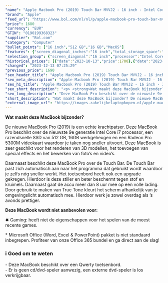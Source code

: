 ```yaml
---
"name": "Apple Macbook Pro (2019) Touch Bar MVVJ2 - 16 inch - Intel Core i7 - 512 GB - Spacegrijs"
"brand": "Apple"
"feed_url": "https://www.bol.com/nl/nl/p/apple-macbook-pro-touch-bar-mvvj2-16-inch-intel-core-i7-512-gb-spacegrijs/9200000124452131"
"price": 1680
"currency": "EUR"
"GTIN": "0190199368323"
"supplier": "Bol.com"
"category": "Computer"
"bullet_points": ["16 inch","512 GB","16 GB","MacOS"]
"features": {"screen_diagonal_inches":"16 inch","total_storage_space":"512 GB","memory_size":"16 GB","operating_system":"MacOS"}
"selection_group": {"screen_diagonal":"16 inch","processor":"Intel Core i7","changed_price_past_3_days":true,"product_family":"MacBook Pro"}
"historical_prices": [{"date":"2023-10-13","price":1700},{"date":"2023-12-12","price":1690},{"date":"2023-12-13","price":1680}]
"changed": "2023-12-13 07:25:29"
"previous_price": 1690
"seo_header_title": "Apple Macbook Pro (2019) Touch Bar MVVJ2 - 16 inch - Intel Core i7 - 512 GB - Spacegrijs"
"seo_meta_description": "Apple Macbook Pro (2019) Touch Bar MVVJ2 - 16 inch - Intel Core i7 - 512 GB - Spacegrijs"
"seo_h1_title": "Apple Macbook Pro (2019) Touch Bar MVVJ2 - 16 inch - Intel Core i7 - 512 GB - Spacegrijs"
"seo_short_description": "<p> <strong>Wat maakt deze MacBook bijzonder?</strong> </p><p> De nieuwe MacBook Pro (2019) is een echte krachtpatser."
"seo_long_description": "Deze MacBook Pro beschikt over de nieuwste 9e generatie Intel Core i7 processor, een razendsnelle SSD van 512 GB, 16GB werkgeheugen en een Radeon Pro 5300M videokaart waardoor je taken nog sneller uitvoert. Deze MacBook is zeer geschikt voor het renderen van 3D modellen, het toevoegen van special effects en het bewerken van foto’s en video’s.  </p><p> Daarnaast beschikt deze MacBook Pro over de Touch Bar. De Touch Bar past zich automatisch aan naar het programma dat gebruikt wordt waardoor je zelfs nóg sneller werkt. Het toetsenbord heeft ook een upgrade gekregen. Hierdoor is deze stiller en beter beschermt tegen stof en kruimels. Daarnaast gaat de accu meer dan 8 uur mee op een volle lading. Door gebruik te maken van True Tone kleurt het scherm afhankelijk van je omgevingslicht automatisch mee. Hierdoor werk je zowel overdag als ’s avonds prettiger.  </p><p> <strong>Deze MacBook wordt niet aanbevolen voor:</strong> </p><p> ✖ Gaming: heeft niet de eigenschappen voor het spelen van de meest recente games.  </p><p> * Microsoft Office (Word, Excel & PowerPoint) pakket is niet standaard inbegrepen. Profiteer van onze Office 365 bundel en ga direct aan de slag! </p><h3>ℹ Goed om te weten</h3><p> - Deze MacBook beschikt over een Qwerty toetsenbord. <br />- Er is geen cd/dvd-speler aanwezig, een externe dvd-speler is los verkrijgbaar.  </p>"
"short_description": "Wat maakt deze MacBook bijzonder? De nieuwe MacBook Pro (2019) is een echte krachtpatser. Deze MacBook Pro beschikt over de nieuwste 9e generatie Intel Core i7 processor, een razendsnelle SSD van 512 GB, 16GB werkgeheugen en een Radeon Pro 5300M videokaart waardoor je taken nog sneller uitvoert. Deze MacBook is zeer geschikt voor het renderen van 3D modellen, het toevoegen van special effects en het bewerken van foto’s en video’s. Daarnaast beschikt deze MacBook Pro over de Touch Bar. De Touch Bar past zich automatisch aan naar het programma dat gebruikt wordt waardoor je zelfs nóg sneller werkt. Het toetsenbord heeft ook een upgrade gekregen. Hierdoor is deze stiller en beter beschermt tegen stof en kruimels. Daarnaast gaat de accu meer dan 8 uur mee op een volle lading. Door gebruik te maken van True Tone kleurt het scherm afhankelijk van je omgevingslicht automatisch mee. Hierdoor werk je zowel overdag als ’s avonds prettiger. Deze MacBook wordt niet aanbevolen voor: ✖ Gaming: heeft niet de eigenschappen voor het spelen van de meest recente games. * Microsoft Office (Word, Excel & PowerPoint) pakket is niet standaard inbegrepen. Profiteer van onze Office 365 bundel en ga direct aan de slag! ℹ Goed om te weten - Deze MacBook beschikt over een Qwerty toetsenbord. - Er is geen cd/dvd-speler aanwezig, een externe dvd-speler is los verkrijgbaar."
"external_image_url": "https://images.zakelijkelaptopkopen.nl/apple-macbook-pro-touch-bar-mvvj2-16-inch-intel-core-i7-512-gb-spacegrijs.webp"
---
```


<p>  <strong>Wat maakt deze MacBook bijzonder?</strong>  </p><p>  De nieuwe MacBook Pro (2019) is een echte krachtpatser. Deze MacBook Pro beschikt over de nieuwste 9e generatie Intel Core i7 processor, een razendsnelle SSD van 512 GB, 16GB werkgeheugen en een Radeon Pro 5300M videokaart waardoor je taken nog sneller uitvoert. Deze MacBook is zeer geschikt voor het renderen van 3D modellen, het toevoegen van special effects en het bewerken van foto’s en video’s.   </p><p>  Daarnaast beschikt deze MacBook Pro over de Touch Bar. De Touch Bar past zich automatisch aan naar het programma dat gebruikt wordt waardoor je zelfs nóg sneller werkt. Het toetsenbord heeft ook een upgrade gekregen. Hierdoor is deze stiller en beter beschermt tegen stof en kruimels. Daarnaast gaat de accu meer dan 8 uur mee op een volle lading. Door gebruik te maken van True Tone kleurt het scherm afhankelijk van je omgevingslicht automatisch mee. Hierdoor werk je zowel overdag als ’s avonds prettiger.   </p><p>  <strong>Deze MacBook wordt niet aanbevolen voor:</strong>  </p><p>  ✖ Gaming: heeft niet de eigenschappen voor het spelen van de meest recente games.  </p><p>  * Microsoft Office (Word, Excel & PowerPoint) pakket is niet standaard inbegrepen. Profiteer van onze Office 365 bundel en ga direct aan de slag!  </p><h3>ℹ Goed om te weten</h3><p>  - Deze MacBook beschikt over een Qwerty toetsenbord. <br />- Er is geen cd/dvd-speler aanwezig, een externe dvd-speler is los verkrijgbaar.   </p>